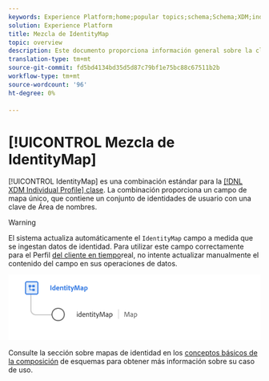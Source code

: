 ```yaml
---
keywords: Experience Platform;home;popular topics;schema;Schema;XDM;individual profile;fields;schemas;Schemas;identityMap;identity map;Identity map;Schema design;map;Map;union schema;union
solution: Experience Platform
title: Mezcla de IdentityMap
topic: overview
description: Este documento proporciona información general sobre la clase de Perfil individual XDM.
translation-type: tm+mt
source-git-commit: fd5bd4134bd35d5d87c79bf1e75bc88c67511b2b
workflow-type: tm+mt
source-wordcount: '96'
ht-degree: 0%

---
```



# [!UICONTROL Mezcla de IdentityMap]

[!UICONTROL IdentityMap] es una combinación estándar para la [[!DNL XDM Individual Profile] clase](../../classes/individual-profile.md). La combinación proporciona un campo de mapa único, que contiene un conjunto de identidades de usuario con una clave de Área de nombres.

>[!WARNING]
>
>El sistema actualiza automáticamente el `IdentityMap` campo a medida que se ingestan datos de identidad. Para utilizar este campo correctamente para el Perfil [del cliente en tiempo](../../../profile/home.md)real, no intente actualizar manualmente el contenido del campo en sus operaciones de datos.

<img src="../../images/mixins/identitymap.png" width="600" /><br />

Consulte la sección sobre mapas de identidad en los [conceptos básicos de la composición](../../schema/composition.md#identityMap) de esquemas para obtener más información sobre su caso de uso.
